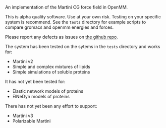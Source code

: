 An implementation of the Martini CG force field in OpenMM.

This is alpha quality software. Use at your own risk. Testing
on your specific system is recommend. See the `tests` directory
for example scripts to compare gromacs and openmm energies and
forces.

Please report any defects as issues on
[the github repo](https://github.com/maccallumlab/martini_openmm).

The system has been tested on the sytems in the `tests` directory
and works for:
- Martini v2
- Simple and complex mixtures of lipids
- Simple simulations of soluble proteins

It has not yet been tested for:
- Elastic network models of proteins
- ElNeDyn models of proteins

There has not yet been any effort to support:
- Martini v3
- Polarizable Martini